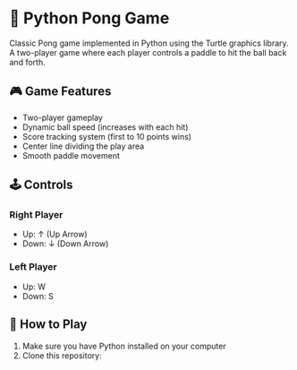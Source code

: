 # 🏓 Python Pong Game

Classic Pong game implemented in Python using the Turtle graphics library. A two-player game where each player controls a paddle to hit the ball back and forth.

## 🎮 Game Features

- Two-player gameplay
- Dynamic ball speed (increases with each hit)
- Score tracking system (first to 10 points wins)
- Center line dividing the play area
- Smooth paddle movement

## 🕹️ Controls

### Right Player
- Up: ↑ (Up Arrow)
- Down: ↓ (Down Arrow)

### Left Player
- Up: W
- Down: S

## 🚀 How to Play

1. Make sure you have Python installed on your computer
2. Clone this repository:
